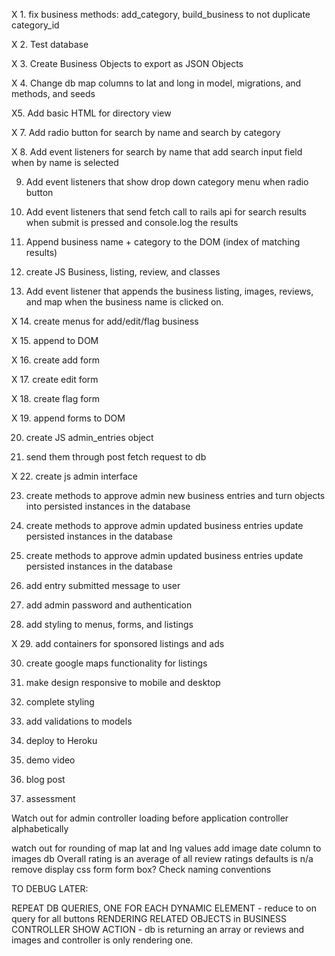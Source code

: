 X 1. fix business methods: add_category, build_business to not duplicate category_id

X 2. Test database

X 3. Create Business Objects to export as JSON Objects

X 4. Change db map columns to lat and long in model, migrations, and methods, and seeds

X5. Add basic HTML for directory view

X 7. Add radio button for search by name and search by category

X 8. Add event listeners for search by name that add search input field when by name is selected

9. Add event listeners that show drop down category menu when radio button

10. Add event listeners that send fetch call to rails api for search results when submit is pressed and console.log the results

11. Append business name + category to the DOM (index of matching results)

12. create JS Business, listing, review, and classes

13. Add event listener that appends the business listing, images, reviews, and map when the business name is clicked on.

X 14. create menus for add/edit/flag business

X 15. append to DOM

X 16. create add form

X 17. create edit form

X 18. create flag form

X 19. append forms to DOM

20. create JS admin_entries object

21. send them through post fetch request to db

X 22. create js admin interface

23. create methods to approve admin new business entries and turn objects into persisted instances in the database

24. create methods to approve admin updated business entries update persisted instances in the database

25. create methods to approve admin updated business entries update persisted instances in the database

26. add entry submitted message to user

27. add admin password and authentication

28. add styling to menus, forms, and listings

X 29. add containers for sponsored listings and ads

30. create google maps functionality for listings

31. make design responsive to mobile and desktop

32. complete styling

33. add validations to models

33. deploy to Heroku

34. demo video

35. blog post

36. assessment

Watch out for admin controller loading before application controller alphabetically

watch out for rounding of map lat and lng values
add image date column to images db
Overall rating is an average of all review ratings defaults is n/a
remove display css form form box?
Check naming conventions

TO DEBUG LATER:

REPEAT DB QUERIES, ONE FOR EACH DYNAMIC ELEMENT - reduce to on query for all buttons
RENDERING RELATED OBJECTS in BUSINESS CONTROLLER SHOW ACTION - db is returning an array or reviews and images and controller is only rendering one.
